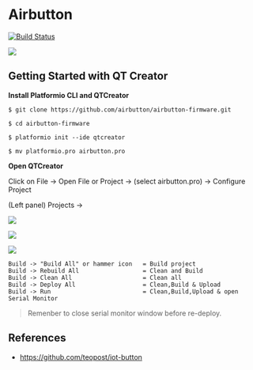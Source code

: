 # Airbutton

[![Build Status](https://travis-ci.org/gallochri/gallAButton.svg?branch=master)](https://travis-ci.org/airbutton/airbutton-firmware)

[![](http://img.youtube.com/vi/AoWVcrVlDQk/0.jpg)](http://www.youtube.com/watch?v=AoWVcrVlDQk)


Getting Started with QT Creator
---

**Install Platformio CLI and QTCreator**

```
$ git clone https://github.com/airbutton/airbutton-firmware.git

$ cd airbutton-firmware

$ platformio init --ide qtcreator

$ mv platformio.pro airbutton.pro
````

**Open QTCreator**

Click on File -> Open File or Project -> (select airbutton.pro) -> Configure Project

(Left panel) Projects ->

![](images/qtcreator1.png)

![](images/qtcreator2.png)

![](images/qtcreator3.png)

```
Build -> "Build All" or hammer icon   = Build project
Build -> Rebuild All                  = Clean and Build
Build -> Clean All                    = Clean all
Build -> Deploy All                   = Clean,Build & Upload
Build -> Run                          = Clean,Build,Upload & open Serial Monitor
````

> Remenber to close serial monitor window before re-deploy.

References
---
- https://github.com/teopost/iot-button
